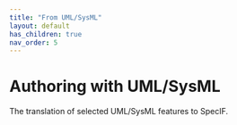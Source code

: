 ```yaml
---
title: "From UML/SysML"
layout: default
has_children: true
nav_order: 5
---
```


# Authoring with UML/SysML

The translation of selected UML/SysML features to SpecIF.